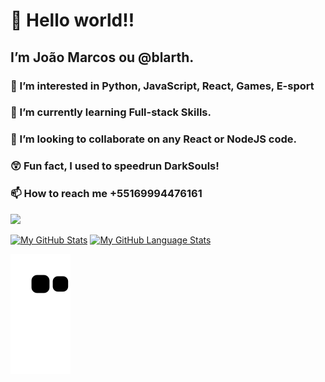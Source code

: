  # 👋 Hello world!! 
 ## I’m João Marcos ou @blarth.
 ### 👀 I’m interested in Python, JavaScript, React, Games, E-sport
 ### 🌱 I’m currently learning Full-stack Skills.
 ### 💞️ I’m looking to collaborate on any React or NodeJS code.
 ### 😲 Fun fact, I used to speedrun DarkSouls!
 ### 📫 How to reach me +55169994476161
 ![](https://komarev.com/ghpvc/?username=blarth)
 

[![My GitHub Stats](https://github-readme-stats.vercel.app/api/?username=blarth&count_private=true&theme=tokyonight&showicons=true)]()
[![My GitHub Language Stats](https://github-readme-stats.vercel.app/api/top-langs/?username=blarth&langs_count=5&theme=tokyonight)]()
 
 ![Snake animation](https://github.com/blarth/blarth/blob/output/github-contribution-grid-snake.svg)
